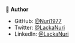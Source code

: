 👤 **Author**

- GitHub: [@Nuri1977](https://github.com/Nuri1977)
- Twitter: [@LackaNuri](https://twitter.com/LackaNuri)
- LinkedIn: [@LackaNuri](https://www.linkedin.com/in/nuri-lacka-7141b01ba/)

